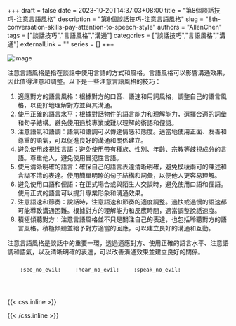 +++ 
draft = false
date = 2023-10-20T14:37:03+08:00
title = "第8個談話技巧-注意言語風格"
description = "第8個談話技巧-注意言語風格"
slug = "8th-conversation-skills-pay-attention-to-speech-style"
authors = "AllenChen"
tags = ["談話技巧","言語風格","溝通"]
categories = ["談話技巧","言語風格","溝通"]
externalLink = ""
series = []
+++

![image](/images/post/A-rabbit-with-big-blue-eyes-talking-another-rabbit-and-paying-attention-to-speech-style-with-Van-Gogh-style.jpeg)

注意言語風格是指在談話中使用言語的方式和風格。言語風格可以影響溝通效果，因此值得注意和調整。以下是一些注意言語風格的技巧：

1. 適應對方的語言風格：根據對方的口音、語速和用詞風格，調整自己的語言風格，以更好地理解對方並與其溝通。
2. 使用正確的語言水平：根據對話物件的語言能力和理解能力，選擇合適的詞彙和句子結構。避免使用過於專業或難以理解的術語和俚語。
3. 注意語氣和語調：語氣和語調可以傳達情感和態度。適當地使用正面、友善和尊重的語氣，可以促進良好的溝通和關係建立。
4. 避免使用歧視性言語：避免使用帶有種族、性別、年齡、宗教等歧視成分的言語。尊重他人，避免使用冒犯性言語。
5. 使用清晰明確的語言：確保自己的語言表達清晰明確，避免模稜兩可的陳述和含糊不清的表達。使用簡單明瞭的句子結構和詞彙，以便他人更容易理解。
6. 避免使用口語和俚語：在正式場合或與陌生人交談時，避免使用口語和俚語。使用正式的語言可以提升專業形象和溝通效果。
7. 注意語速和節奏：說話時，注意語速和節奏的適度調整。過快或過慢的語速都可能導致溝通困難。根據對方的理解能力和反應時間，適當調整說話速度。
8. 積極傾聽對方：注意言語風格並不只是關注自己的表達，也包括聆聽對方的語言風格。積極傾聽並給予對方適當的回應，可以建立良好的溝通和互動。

注意言語風格是談話中的重要一環，透過適應對方、使用正確的語言水平、注意語調和語氣，以及清晰明確的表達，可以改善溝通效果並建立良好的關係。


<p><span class="nowrap"><span class="emojify">🙈</span> <code>:see_no_evil:</code></span>  <span class="nowrap"><span class="emojify">🙉</span> <code>:hear_no_evil:</code></span>  <span class="nowrap"><span class="emojify">🙊</span> <code>:speak_no_evil:</code></span></p>
<br>
    

{{< css.inline >}}
<style>
.emojify {
	font-family: Apple Color Emoji, Segoe UI Emoji, NotoColorEmoji, Segoe UI Symbol, Android Emoji, EmojiSymbols;
	font-size: 2rem;
	vertical-align: middle;
}
@media screen and (max-width:650px) {
  .nowrap {
    display: block;
    margin: 25px 0;
  }
}
</style>
{{< /css.inline >}}
